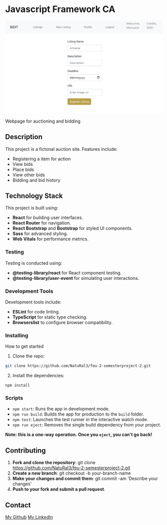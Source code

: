 # Javascript Framework CA

![image](https://github.com/NatuRal3/feu2-portfolio2/blob/main/src/images/semester-project-2.png)

Webpage for auctioning and bidding

## Description

This project is a fictonal auction site. Features include:

- Registering a item for action
- View bids
- Place bids
- View other bids
- Bidding and bid history


## Technology Stack

This project is built using:

- **React** for building user interfaces.
- **React Router** for navigation.
- **React Bootstrap** and **Bootstrap** for styled UI components.
- **Sass** for advanced styling.
- **Web Vitals** for performance metrics.

### Testing

Testing is conducted using:

- **@testing-library/react** for React component testing.
- **@testing-library/user-event** for simulating user interactions.

### Development Tools

Development tools include:

- **ESLint** for code linting.
- **TypeScript** for static type checking.
- **Browserslist** to configure browser compatibility.

### Installing

How to get started

1. Clone the repo:
```bash
git clone https://github.com/NatuRal3/feu-2-semesterproject-2.git
```

2. Install the dependencies:
```
npm install
```

### Scripts

- `npm start`: Runs the app in development mode.
- `npm run build`: Builds the app for production to the `build` folder.
- `npm test`: Launches the test runner in the interactive watch mode.
- `npm run eject`: Removes the single build dependency from your project.
  
 **Note: this is a one-way operation. Once you `eject`, you can't go back!**

## Contributing

1. **Fork and clone the repository**: git clone https://github.com/NatuRal3/feu-2-semesterproject-2.git
2. **Create a new branch**: git checkout -b your-branch-name
3. **Make your changes and commit them**: git commit -am 'Describe your changes'
4. **Push to your fork and submit a pull request**.

## Contact

[My Github](https://github.com/NatuRal3)
[My LinkedIn](https://www.linkedin.com/in/mariusschei/)
